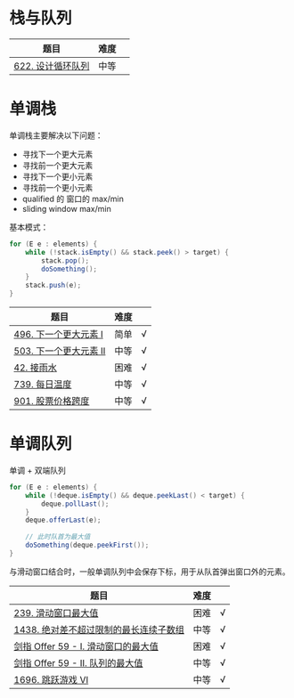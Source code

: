 # 栈与队列

|题目|难度||
|---|---|---|
|[622. 设计循环队列](https://leetcode-cn.com/problems/design-circular-queue/)|中等

# 单调栈

单调栈主要解决以下问题：

- 寻找下一个更大元素
- 寻找前一个更大元素
- 寻找下一个更小元素
- 寻找前一个更小元素
- qualified 的 窗口的 max/min
- sliding window max/min

基本模式：

``` java
for (E e : elements) {
    while (!stack.isEmpty() && stack.peek() > target) {
        stack.pop();
        doSomething();
    }
    stack.push(e);
}
```

|题目|难度||
|---|---|---|
|[496. 下一个更大元素 I](https://leetcode-cn.com/problems/next-greater-element-i/)|简单|√|
|[503. 下一个更大元素 II](https://leetcode-cn.com/problems/next-greater-element-ii/)|中等|√|
|[42. 接雨水](https://leetcode-cn.com/problems/trapping-rain-water/)|困难|√|
|[739. 每日温度](https://leetcode-cn.com/problems/daily-temperatures/)|中等|√|
|[901. 股票价格跨度](https://leetcode-cn.com/problems/online-stock-span/)|中等|√|

# 单调队列

单调 + 双端队列

``` java
for (E e : elements) {
    while (!deque.isEmpty() && deque.peekLast() < target) {
        deque.pollLast();
    }
    deque.offerLast(e);
    
    // 此时队首为最大值
    doSomething(deque.peekFirst());
}
```

与滑动窗口结合时，一般单调队列中会保存下标，用于从队首弹出窗口外的元素。

|题目|难度||
|---|---|---|
|[239. 滑动窗口最大值](https://leetcode-cn.com/problems/sliding-window-maximum/)|困难|√|
|[1438. 绝对差不超过限制的最长连续子数组](https://leetcode-cn.com/problems/longest-continuous-subarray-with-absolute-diff-less-than-or-equal-to-limit/)|中等|√|
|[剑指 Offer 59 - I. 滑动窗口的最大值](https://leetcode-cn.com/problems/hua-dong-chuang-kou-de-zui-da-zhi-lcof/)|困难|√|
|[剑指 Offer 59 - II. 队列的最大值](https://leetcode-cn.com/problems/dui-lie-de-zui-da-zhi-lcof/)|中等|√|
|[1696. 跳跃游戏 VI](https://leetcode-cn.com/problems/jump-game-vi/)|中等|√|
